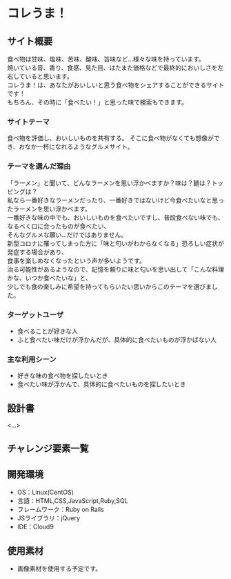 # コレうま！

## サイト概要
食べ物は甘味、塩味、苦味、酸味、旨味など…様々な味を持っています。<br>
焼いている音、香り、食感、見た目、はたまた価格などで最終的においしさを左右していると思います。<br>
コレうま！は、あなたがおいしいと思う食べ物をシェアすることができるサイトです！<br>
もちろん、その時に「食べたい！」と思った味で検索もできます。

### サイトテーマ
食べ物を評価し、おいしいものを共有する。
そこに食べ物がなくても想像ができ、おなか一杯になれるようなグルメサイト。

### テーマを選んだ理由
「ラーメン」と聞いて、どんなラーメンを思い浮かべますか？味は？麺は？トッピングは？<br>
私なら一番好きなラーメンだったり、一番好きではないけど今食べたいなと思ったラーメンを思い浮かべます。<br>
一番好きな味の中でも、おいしいものを食べたいですし、普段食べない味でも、なるべく口に合ったものが食べたい、<br>
そんなグルメな願い…だけではありません。<br>
新型コロナに罹ってしまった方に「味と匂いがわからなくなる」恐ろしい症状が発症する場合があり、<br>
食事を楽しめなくなったという声が多いようです。<br>
治る可能性があるようなので、記憶を頼りに味と匂いを思い出して「こんな料理かな、いつか食べたいな」と、<br>
少しでも食の楽しみに希望を持ってもらいたい思いからこのテーマを選びました。

### ターゲットユーザ
* 食べることが好きな人
* ふと食べたい味だけが浮かんだが、具体的に食べたいものが浮かばない人

### 主な利用シーン
* 好きな味の食べ物を探したいとき
* 食べたい味が浮かんで、具体的に食べたいものを探したいとき

## 設計書
<...>

## チャレンジ要素一覧


## 開発環境
- OS：Linux(CentOS)
- 言語：HTML,CSS,JavaScript,Ruby,SQL
- フレームワーク：Ruby on Rails
- JSライブラリ：jQuery
- IDE：Cloud9

## 使用素材
- 画像素材を使用する予定です。